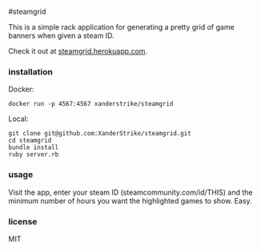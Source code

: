 #steamgrid

This is a simple rack application for generating a pretty grid of game banners when given a steam ID.

Check it out at [steamgrid.herokuapp.com](http://steamgrid.herokuapp.com).

### installation

Docker:

    docker run -p 4567:4567 xanderstrike/steamgrid

Local:

    git clone git@github.com:XanderStrike/steamgrid.git
    cd steamgrid
    bundle install
    ruby server.rb

### usage

Visit the app, enter your steam ID (steamcommunity.com/id/THIS) and the minimum number of hours you want the highlighted games to show. Easy.

### license

MIT
